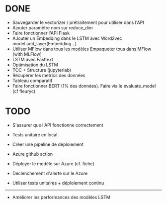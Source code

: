 # DONE

- Sauvegarder le vectorizer / prétraitement pour utiliser dans l'API
- Ajouter paramètre nom sur reduce_dim
- Faire fonctionner l'API Flask
- AJouter un Embedding dans le LSTM avec Word2vec
model.add_layer(Embedding...)
- Utiliser MFlow dans tous les modèles
Empaqueter tous dans MFlow (with MLFlow)
- LSTM avec Fasttext
- Optimisation du LSTM
- TOC + Structure (jupyterlab)
- Récupérer les metrics des données
- Tableau comparatif 
- Faire fonctionner BERT (1% des données).
Faire via le evaluate_model (cf fleuryc)



# TODO

- S'assurer que l'API fonctionne correctement

- Tests unitaire en local 

- Créer une pipeline de déploiement

- Azure github action

- Déployer le modèle sur Azure (cf. fiche)

- Déclenchement d'alerte sur le Azure

- Utiliser tests unitaires + déploiement continu

----------------------------------------------


- Améliorer les performances des modèles LSTM




